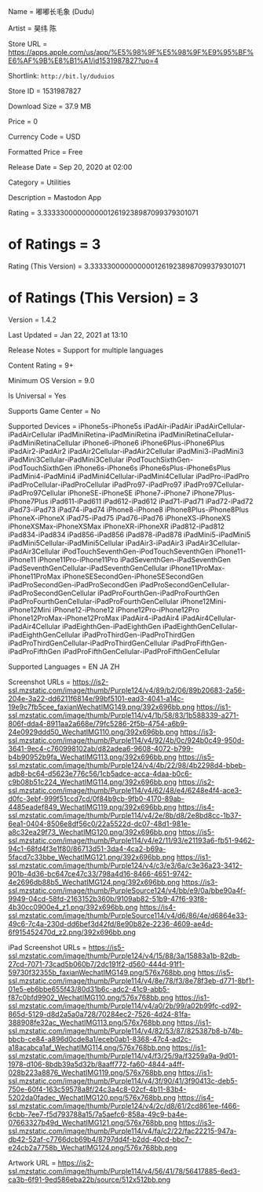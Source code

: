 Name = 嘟嘟长毛象 (Dudu)

Artist = 昊纬 陈

Store URL = https://apps.apple.com/us/app/%E5%98%9F%E5%98%9F%E9%95%BF%E6%AF%9B%E8%B1%A1/id1531987827?uo=4

Shortlink: `http://bit.ly/duduios`

Store ID = 1531987827

Download Size = 37.9 MB

Price = 0

Currency Code = USD

Formatted Price = Free

Release Date = Sep 20, 2020 at 02:00

Category = Utilities

Description = Mastodon App

Rating = 3.33333000000000012619238987099379301071

# of Ratings = 3

Rating (This Version) = 3.33333000000000012619238987099379301071

# of Ratings (This Version) = 3

Version = 1.4.2

Last Updated = Jan 22, 2021 at 13:10

Release Notes = Support for multiple languages

Content Rating = 9+

Minimum OS Version = 9.0

Is Universal = Yes

Supports Game Center = No

Supported Devices = iPhone5s-iPhone5s
iPadAir-iPadAir
iPadAirCellular-iPadAirCellular
iPadMiniRetina-iPadMiniRetina
iPadMiniRetinaCellular-iPadMiniRetinaCellular
iPhone6-iPhone6
iPhone6Plus-iPhone6Plus
iPadAir2-iPadAir2
iPadAir2Cellular-iPadAir2Cellular
iPadMini3-iPadMini3
iPadMini3Cellular-iPadMini3Cellular
iPodTouchSixthGen-iPodTouchSixthGen
iPhone6s-iPhone6s
iPhone6sPlus-iPhone6sPlus
iPadMini4-iPadMini4
iPadMini4Cellular-iPadMini4Cellular
iPadPro-iPadPro
iPadProCellular-iPadProCellular
iPadPro97-iPadPro97
iPadPro97Cellular-iPadPro97Cellular
iPhoneSE-iPhoneSE
iPhone7-iPhone7
iPhone7Plus-iPhone7Plus
iPad611-iPad611
iPad612-iPad612
iPad71-iPad71
iPad72-iPad72
iPad73-iPad73
iPad74-iPad74
iPhone8-iPhone8
iPhone8Plus-iPhone8Plus
iPhoneX-iPhoneX
iPad75-iPad75
iPad76-iPad76
iPhoneXS-iPhoneXS
iPhoneXSMax-iPhoneXSMax
iPhoneXR-iPhoneXR
iPad812-iPad812
iPad834-iPad834
iPad856-iPad856
iPad878-iPad878
iPadMini5-iPadMini5
iPadMini5Cellular-iPadMini5Cellular
iPadAir3-iPadAir3
iPadAir3Cellular-iPadAir3Cellular
iPodTouchSeventhGen-iPodTouchSeventhGen
iPhone11-iPhone11
iPhone11Pro-iPhone11Pro
iPadSeventhGen-iPadSeventhGen
iPadSeventhGenCellular-iPadSeventhGenCellular
iPhone11ProMax-iPhone11ProMax
iPhoneSESecondGen-iPhoneSESecondGen
iPadProSecondGen-iPadProSecondGen
iPadProSecondGenCellular-iPadProSecondGenCellular
iPadProFourthGen-iPadProFourthGen
iPadProFourthGenCellular-iPadProFourthGenCellular
iPhone12Mini-iPhone12Mini
iPhone12-iPhone12
iPhone12Pro-iPhone12Pro
iPhone12ProMax-iPhone12ProMax
iPadAir4-iPadAir4
iPadAir4Cellular-iPadAir4Cellular
iPadEighthGen-iPadEighthGen
iPadEighthGenCellular-iPadEighthGenCellular
iPadProThirdGen-iPadProThirdGen
iPadProThirdGenCellular-iPadProThirdGenCellular
iPadProFifthGen-iPadProFifthGen
iPadProFifthGenCellular-iPadProFifthGenCellular

Supported Languages = EN
JA
ZH

Screenshot URLs = https://is2-ssl.mzstatic.com/image/thumb/Purple124/v4/89/b2/06/89b20683-2a56-204e-3a22-dd6211f6814e/99bf5101-ead3-4041-a14c-19e9c7fb5cee_faxianWechatIMG149.png/392x696bb.png
https://is1-ssl.mzstatic.com/image/thumb/Purple114/v4/1b/58/83/1b588339-a271-806f-dda4-8911aa2a668e/79fc5286-2f5b-4754-a6b9-24e0929ddd50_WechatIMG110.png/392x696bb.png
https://is3-ssl.mzstatic.com/image/thumb/Purple114/v4/92/4b/0c/924b0c49-950d-3641-9ec4-c760998102ab/d82adea6-9608-4072-b799-b4b90952b9fa_WechatIMG113.png/392x696bb.png
https://is5-ssl.mzstatic.com/image/thumb/Purple124/v4/4b/22/98/4b2298d4-bbeb-adb8-bc64-d5623e776c56/1cb5adce-acca-4daa-b0c6-c9b08b51c224_WechatIMG114.png/392x696bb.png
https://is2-ssl.mzstatic.com/image/thumb/Purple114/v4/62/48/e4/6248e4f4-ace3-d0fc-3ebf-999f51ccd7cd/0f84b9cb-9fb0-4170-89ab-4485eadef849_WechatIMG119.png/392x696bb.png
https://is4-ssl.mzstatic.com/image/thumb/Purple114/v4/2e/8b/d8/2e8bd8cc-1b37-6ea1-0404-8506e8df56c0/22a5522d-dc07-48d1-981e-a8c32ea29f73_WechatIMG120.png/392x696bb.png
https://is5-ssl.mzstatic.com/image/thumb/Purple114/v4/e2/11/93/e21193a6-fb51-9462-94c1-68fd4f3e1f80/86713d51-3da4-4ca2-b69a-5facd7c33bbe_WechatIMG121.png/392x696bb.png
https://is1-ssl.mzstatic.com/image/thumb/Purple124/v4/c3/e3/6a/c3e36a23-3412-901b-4d36-bc647ce47c33/798a4d16-8466-4651-9742-4e2696db88b5_WechatIMG124.png/392x696bb.png
https://is3-ssl.mzstatic.com/image/thumb/PurpleSource124/v4/bb/e9/0a/bbe90a4f-9949-04cd-58fd-2163152b360b/9109ab82-51b9-47f6-93f8-4b30cc0900e4_z1.png/392x696bb.png
https://is4-ssl.mzstatic.com/image/thumb/PurpleSource114/v4/d6/86/4e/d6864e33-49c6-7c4a-230d-dd6bef3d42fd/8e90b82e-2236-4609-ae4d-6f915452470d_z2.png/392x696bb.png

iPad Screenshot URLs = https://is5-ssl.mzstatic.com/image/thumb/Purple124/v4/15/88/3a/15883a1b-82db-27cd-7071-73cad5b060b7/2dc191f2-d560-444d-91f1-59730f32355b_faxianWechatIMG149.png/576x768bb.png
https://is5-ssl.mzstatic.com/image/thumb/Purple114/v4/8e/78/f3/8e78f3eb-d771-8bf1-01e5-eb6bbe655f43/80d31b6c-adc2-41c9-abb5-f87c0bfd9902_WechatIMG110.png/576x768bb.png
https://is1-ssl.mzstatic.com/image/thumb/Purple114/v4/a0/2b/99/a02b99fc-cd92-865d-5129-d8d2a5a0a728/70284ec2-7526-4d24-81fa-388908fe32ac_WechatIMG113.png/576x768bb.png
https://is1-ssl.mzstatic.com/image/thumb/Purple114/v4/82/53/87/825387b8-b74b-bbcb-ce84-a896d0cde8a1/eceb0ab1-8368-47c4-ad2c-a18acabca1af_WechatIMG114.png/576x768bb.png
https://is1-ssl.mzstatic.com/image/thumb/Purple114/v4/f3/25/9a/f3259a9a-9d01-1978-d106-8bdb39a5d32b/8aaff772-fa60-4844-a4ff-028b223a8876_WechatIMG119.png/576x768bb.png
https://is1-ssl.mzstatic.com/image/thumb/Purple114/v4/3f/90/41/3f90413c-deb5-750e-60f4-163c59578a8f/24c3a4c8-02cf-4b11-83b4-5202da0fadec_WechatIMG120.png/576x768bb.png
https://is4-ssl.mzstatic.com/image/thumb/Purple124/v4/2c/d8/61/2cd861ee-f466-6cbb-7ee7-f5d793788a15/7a5aefc6-858a-49c9-ba4e-07663327b49d_WechatIMG121.png/576x768bb.png
https://is3-ssl.mzstatic.com/image/thumb/Purple114/v4/fa/c2/22/fac22215-947a-db42-52af-c7766dcb69b4/8797dd4f-b2dd-40cd-bbc7-e24cb2a7758b_WechatIMG124.png/576x768bb.png

Artwork URL = https://is2-ssl.mzstatic.com/image/thumb/Purple114/v4/56/41/78/56417885-6ed3-ca3b-6f91-9ed586eba22b/source/512x512bb.png